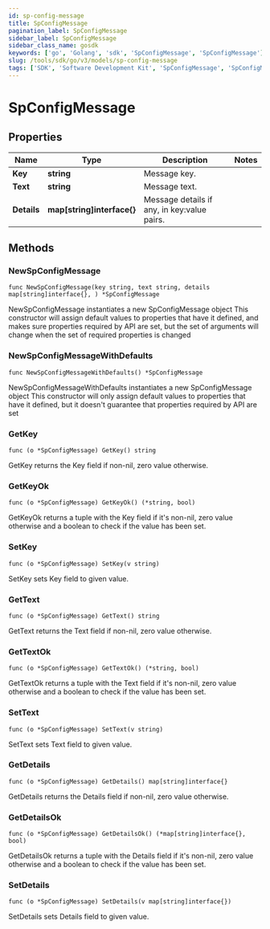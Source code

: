 ```yaml
---
id: sp-config-message
title: SpConfigMessage
pagination_label: SpConfigMessage
sidebar_label: SpConfigMessage
sidebar_class_name: gosdk
keywords: ['go', 'Golang', 'sdk', 'SpConfigMessage', 'SpConfigMessage'] 
slug: /tools/sdk/go/v3/models/sp-config-message
tags: ['SDK', 'Software Development Kit', 'SpConfigMessage', 'SpConfigMessage']
---
```


# SpConfigMessage

## Properties

Name | Type | Description | Notes
------------ | ------------- | ------------- | -------------
**Key** | **string** | Message key. | 
**Text** | **string** | Message text. | 
**Details** | **map[string]interface{}** | Message details if any, in key:value pairs. | 

## Methods

### NewSpConfigMessage

`func NewSpConfigMessage(key string, text string, details map[string]interface{}, ) *SpConfigMessage`

NewSpConfigMessage instantiates a new SpConfigMessage object
This constructor will assign default values to properties that have it defined,
and makes sure properties required by API are set, but the set of arguments
will change when the set of required properties is changed

### NewSpConfigMessageWithDefaults

`func NewSpConfigMessageWithDefaults() *SpConfigMessage`

NewSpConfigMessageWithDefaults instantiates a new SpConfigMessage object
This constructor will only assign default values to properties that have it defined,
but it doesn't guarantee that properties required by API are set

### GetKey

`func (o *SpConfigMessage) GetKey() string`

GetKey returns the Key field if non-nil, zero value otherwise.

### GetKeyOk

`func (o *SpConfigMessage) GetKeyOk() (*string, bool)`

GetKeyOk returns a tuple with the Key field if it's non-nil, zero value otherwise
and a boolean to check if the value has been set.

### SetKey

`func (o *SpConfigMessage) SetKey(v string)`

SetKey sets Key field to given value.


### GetText

`func (o *SpConfigMessage) GetText() string`

GetText returns the Text field if non-nil, zero value otherwise.

### GetTextOk

`func (o *SpConfigMessage) GetTextOk() (*string, bool)`

GetTextOk returns a tuple with the Text field if it's non-nil, zero value otherwise
and a boolean to check if the value has been set.

### SetText

`func (o *SpConfigMessage) SetText(v string)`

SetText sets Text field to given value.


### GetDetails

`func (o *SpConfigMessage) GetDetails() map[string]interface{}`

GetDetails returns the Details field if non-nil, zero value otherwise.

### GetDetailsOk

`func (o *SpConfigMessage) GetDetailsOk() (*map[string]interface{}, bool)`

GetDetailsOk returns a tuple with the Details field if it's non-nil, zero value otherwise
and a boolean to check if the value has been set.

### SetDetails

`func (o *SpConfigMessage) SetDetails(v map[string]interface{})`

SetDetails sets Details field to given value.



